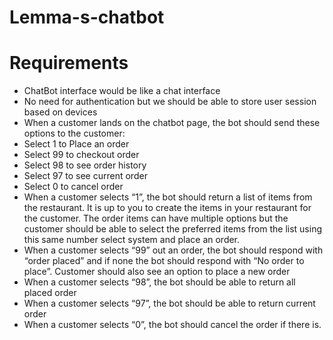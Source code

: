 # Lemma-s-chatbot

# Requirements
* ChatBot interface would be like a chat interface
* No need for authentication but we should be able to store user session based on devices
* When a customer lands on the chatbot page, the bot should send these options to the customer:
* Select 1 to Place an order
* Select 99 to checkout order
* Select 98 to see order history
* Select 97 to see current order
* Select 0 to cancel order
* When a customer selects “1”, the bot should return a list of items from the restaurant. It is up to you to create the items in your restaurant for the customer. The order items can have multiple options but the customer should be able to select the preferred items from the list using this same number select system and place an order.
* When a customer selects “99” out an order, the bot should respond with “order placed” and if none the bot should respond with “No order to place”. Customer should also see an option to place a new order
* When a customer selects “98”, the bot should be able to return all placed order
* When a customer selects “97”, the bot should be able to return current order
* When a customer selects “0”, the bot should cancel the order if there is.
